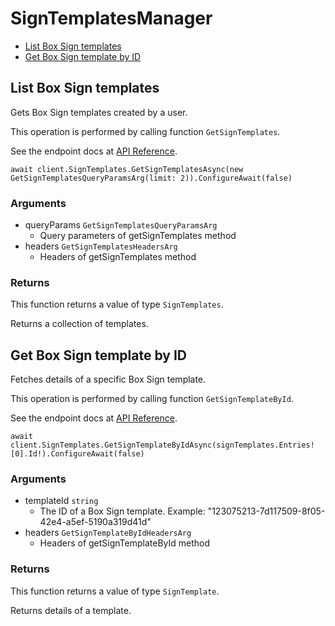 # SignTemplatesManager


- [List Box Sign templates](#list-box-sign-templates)
- [Get Box Sign template by ID](#get-box-sign-template-by-id)

## List Box Sign templates

Gets Box Sign templates created by a user.

This operation is performed by calling function `GetSignTemplates`.

See the endpoint docs at
[API Reference](https://developer.box.com/reference/get-sign-templates/).

<!-- sample get_sign_templates -->
```
await client.SignTemplates.GetSignTemplatesAsync(new GetSignTemplatesQueryParamsArg(limit: 2)).ConfigureAwait(false)
```

### Arguments

- queryParams `GetSignTemplatesQueryParamsArg`
  - Query parameters of getSignTemplates method
- headers `GetSignTemplatesHeadersArg`
  - Headers of getSignTemplates method


### Returns

This function returns a value of type `SignTemplates`.

Returns a collection of templates.


## Get Box Sign template by ID

Fetches details of a specific Box Sign template.

This operation is performed by calling function `GetSignTemplateById`.

See the endpoint docs at
[API Reference](https://developer.box.com/reference/get-sign-templates-id/).

<!-- sample get_sign_templates_id -->
```
await client.SignTemplates.GetSignTemplateByIdAsync(signTemplates.Entries![0].Id!).ConfigureAwait(false)
```

### Arguments

- templateId `string`
  - The ID of a Box Sign template. Example: "123075213-7d117509-8f05-42e4-a5ef-5190a319d41d"
- headers `GetSignTemplateByIdHeadersArg`
  - Headers of getSignTemplateById method


### Returns

This function returns a value of type `SignTemplate`.

Returns details of a template.


